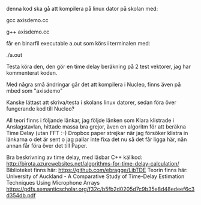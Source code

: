denna kod ska gå att kompilera på linux dator på skolan med:

gcc axisdemo.cc

g++ axisdemo.cc

får en binarfil executable a.out som körs i terminalen med:

./a.out

Testa köra den, den gör en time delay beräkning på 2 test vektorer, jag har kommenterat koden.

Med några små ändringar går det att kompilera i Nucleo, finns även på mbed som "axisdemo"

Kanske lättast att skriva/testa i skolans linux datorer, sedan föra över fungerande kod till Nucleo?

All teori finns i följande länkar, jag följde länken som Klara klistrade i Anslagstavlan, hittade massa bra grejor, även en algoritm för att beräkna Time Delay (utan FFT :-)
Dropbox paper strejkar när jag försöker klistra in länkarna o det är sent o  jag pallar inte fixa det nu så det får ligga här, nån annan får föra över det till Paper.

Bra beskrivning av time delay, med läsbar C++ källkod:
http://birota.azurewebsites.net/algorithms-for-time-delay-calculation/
Biblioteket finns här:
https://github.com/ebragge/LibTDE
Teorin finns här: University of Auckland - A Comparative Study of Time-Delay Estimation Techniques Using Microphone Arrays
https://pdfs.semanticscholar.org/f32c/b5fb2d0205d7c9b35e8d48edeef6c3d354db.pdf

